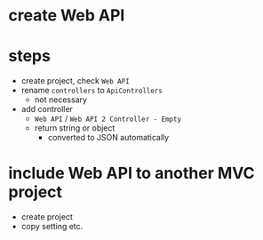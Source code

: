 # create Web API

# steps

- create project, check `Web API`
- rename `controllers` to `ApiControllers`
  - not necessary
- add controller
  - `Web API` / `Web API 2 Controller - Empty`
  - return string or object
    - converted to JSON automatically

# include Web API to another MVC project

- create project
- copy setting etc.
